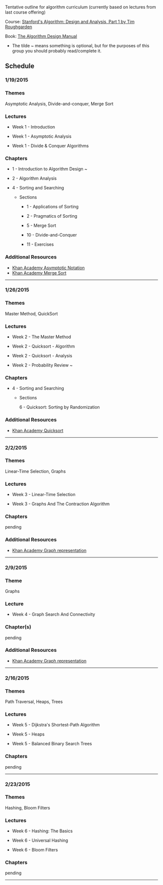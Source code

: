 Tentative outline for algorithm curriculum (currently based on lectures from last course offering)

Course: [Stanford's Algorithm: Design and Analysis, Part 1 by Tim Roughgarden](https://www.coursera.org/course/algo)

Book: [The Algorithm Design Manual](http://www.algorist.com/)

* The tilde ~ means something is optional, but for the purposes of this group you should probably read/complete it.

## Schedule

### 1/19/2015

### Themes
Asymptotic Analysis, Divide-and-conquer, Merge Sort

### Lectures
- Week 1 - Introduction

- Week 1 - Asymptotic Analysis

- Week 1 - Divide & Conquer Algorithms

### Chapters
- 1 - Introduction to Algorithm Design ~

- 2 - Algorithm Analysis

- 4 - Sorting and Searching

    - Sections

        - 1 - Applications of Sorting

        - 2 - Pragmatics of Sorting

        - 5 - Merge Sort

        - 10 - Divide-and-Conquer

        - 11 - Exercises

### Additional Resources
- [Khan Academy Asymptotic Notation](https://www.khanacademy.org/computing/computer-science/algorithms/asymptotic-notation/a/asymptotic-notation)
- [Khan Academy Merge Sort](https://www.khanacademy.org/computing/computer-science/algorithms/merge-sort/a/divide-and-conquer-algorithms)

***

### 1/26/2015

### Themes
Master Method, QuickSort

### Lectures
- Week 2 - The Master Method

- Week 2 - Quicksort - Algorithm

- Week 2 - Quicksort - Analysis

- Week 2 - Probability Review ~

### Chapters
- 4 - Sorting and Searching

    - Sections

        6 - Quicksort: Sorting by Randomization

### Additional Resources
- [Khan Academy Quicksort](https://www.khanacademy.org/computing/computer-science/algorithms/quick-sort/a/overview-of-quicksort)

***

### 2/2/2015

### Themes
Linear-Time Selection, Graphs

### Lectures
- Week 3 - Linear-Time Selection

- Week 3 - Graphs And The Contraction Algorithm

### Chapters
pending

### Additional Resources
- [Khan Academy Graph representation](https://www.khanacademy.org/computing/computer-science/algorithms/graph-representation/a/describing-graphs)

***

### 2/9/2015

### Theme
Graphs

### Lecture
- Week 4 - Graph Search And Connectivity

### Chapter(s)
pending

### Additional Resources
- [Khan Academy Graph representation](https://www.khanacademy.org/computing/computer-science/algorithms/graph-representation/a/describing-graphs)

***

### 2/16/2015

### Themes
Path Traversal, Heaps, Trees

### Lectures
- Week 5 - Dijkstra's Shortest-Path Algorithm

- Week 5 - Heaps

- Week 5 - Balanced Binary Search Trees

### Chapters
pending

***
### 2/23/2015

### Themes
Hashing, Bloom Filters

### Lectures
- Week 6 - Hashing: The Basics

- Week 6 - Universal Hashing

- Week 6 - Bloom Filters

### Chapters
pending

***
